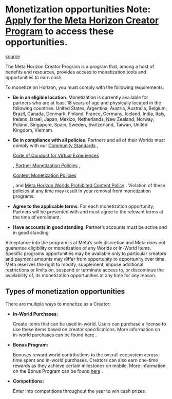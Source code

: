 # Monetization opportunities **Note**: [Apply for the Meta Horizon Creator Program](https://developers.meta.com/horizon-worlds/programs) to access these opportunities.

[source](https://developers.meta.com/horizon-worlds/learn/documentation/mhcp-program/monetization/creator-monetization-partner-program)

The Meta Horizon Creator Program is a program that, among a host of benefits and resources, provides access to monetization tools and opportunities to earn cash.

To monetize on Horizon, you must comply with the following requirements:

*   **Be in an eligible location**. Monetization is currently available for partners who are at least 18 years of age and physically located in the following countries: United States, Argentina, Austria, Australia, Belgium, Brazil, Canada, Denmark, Finland, France, Germany, Iceland, India, Italy, Ireland, Israel, Japan, Mexico, Netherlands, New Zealand, Norway, Poland, Singapore, Spain, Sweden, Switzerland, Taiwan, United Kingdom, Vietnam.

*   **Be in compliance with all policies**. Partners and all of their Worlds must comply with our [Community Standards](https://transparency.fb.com/policies/community-standards/) , 
    
    [Code of Conduct for Virtual Experiences](https://www.meta.com/legal/quest/code-of-conduct-for-virtual-experiences/)
    
    , [Partner Monetization Policies](https://www.facebook.com/business/help/169845596919485?id=2520940424820218) , 
    
    [Content Monetization Policies](https://www.facebook.com/business/help/1348682518563619?id=2520940424820218)
    
    , and [Meta Horizon Worlds Prohibited Content Policy](/horizon-worlds/learn/documentation/save-optimize-and-publish/restrictions-to-worlds-in-horizon) . Violation of these policies at any time may result in your removal from monetization programs.

*   **Agree to the applicable terms**. For each monetization opportunity, Partners will be presented with and must agree to the relevant terms at the time of enrollment.

*   **Have accounts in good standing**. Partner’s accounts must be active and in good standing.

Acceptance into the program is at Meta’s sole discretion and Meta does not guarantee eligibility or monetization of any Worlds or In-World Items. Specific programs opportunities may be available only to particular creators and payment amounts may differ from opportunity to opportunity over time. Meta reserves the right to modify, supplement, impose additional restrictions or limits on, suspend or terminate access to, or discontinue the availability of, its monetization opportunities at any time for any reason.

## Types of monetization opportunities

There are multiple ways to monetize as a Creator:

*   **In-World Purchases:**
    
     Create items that can be used in-world. Users can purchase a license to use these items based on creator specifications. More information on in-world purchases can be found [here](/horizon-worlds/learn/documentation/mhcp-program/monetization/meta-horizon-worlds-inworld-purchase-guide) .

*   **Bonus Program:**
    
     Bonuses reward world contributions to the overall ecosystem across time spent and in-world purchases. Creators can also earn one-time rewards as they achieve certain milestones on mobile. More information on the Bonus Program can be found [here](/horizon-worlds/learn/documentation/mhcp-program/monetization/meta-horizon-worlds-creator-bonus-program) .

*   **Competitions:**
    
     Enter into competitions throughout the year to win cash prizes.

 

 

 

 

 

 

 

 

 

 

 

 

 

 

 

 

 

 

 

 

 

 

 

 

 

 

 

 

 

 

 

 

 

 

 

 

 

 

 

 

 

 

 

 

 

 